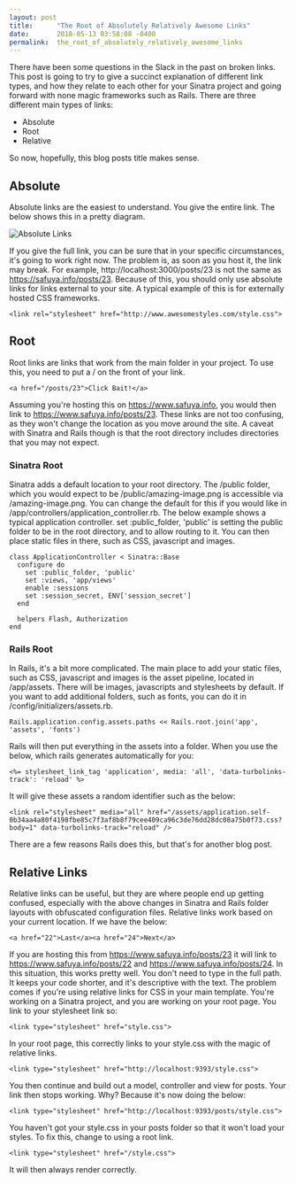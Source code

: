 ```yaml
---
layout: post
title:      "The Root of Absolutely Relatively Awesome Links"
date:       2018-05-13 03:58:08 -0400
permalink:  the_root_of_absolutely_relatively_awesome_links
---
```



There have been some questions in the Slack in the past on broken links. This post is going to try to give a succinct explanation of different link types, and how they relate to each other for your Sinatra project and going forward with none magic frameworks such as Rails. There are three different main types of links:
* Absolute
* Root
* Relative

So now, hopefully, this blog posts title makes sense.
## Absolute
Absolute links are the easiest to understand. You give the entire link. The below shows this in a pretty diagram.

![Absolute Links](https://s3-eu-west-1.amazonaws.com/nemene-share/absolute-path.png)

If you give the full link, you can be sure that in your specific circumstances, it's going to work right now. The problem is, as soon as you host it, the link may break. For example, http://localhost:3000/posts/23 is not the same as https://safuya.info/posts/23. Because of this, you should only use absolute links for links external to your site. A typical example of this is for externally hosted CSS frameworks.

```
<link rel="stylesheet" href="http://www.awesomestyles.com/style.css">
```
## Root
Root links are links that work from the main folder in your project. To use this, you need to put a / on the front of your link.
```
<a href="/posts/23">Click Bait!</a>
```
Assuming you're hosting this on https://www.safuya.info, you would then link to https://www.safuya.info/posts/23. These links are not too confusing, as they won't change the location as you move around the site.
A caveat with Sinatra and Rails though is that the root directory includes directories that you may not expect.
### Sinatra Root
Sinatra adds a default location to your root directory. The /public folder, which you would expect to be /public/amazing-image.png is accessible via /amazing-image.png. You can change the default for this if you would like in /app/controllers/application_controller.rb. The below example shows a typical application controller. set :public_folder, 'public' is setting the public folder to be in the root directory, and to allow routing to it. You can then place static files in there, such as CSS, javascript and images.
```
class ApplicationController < Sinatra::Base
  configure do
    set :public_folder, 'public'
    set :views, 'app/views'
    enable :sessions
    set :session_secret, ENV['session_secret']
  end

  helpers Flash, Authorization
end
```
### Rails Root
In Rails, it's a bit more complicated. The main place to add your static files, such as CSS, javascript and images is the asset pipeline, located in /app/assets. There will be images, javascripts and stylesheets by default. If you want to add additional folders, such as fonts, you can do it in /config/initializers/assets.rb.
```
Rails.application.config.assets.paths << Rails.root.join('app', 'assets', 'fonts')
```
Rails will then put everything in the assets into a folder. When you use the below, which rails generates automatically for you:
```
<%= stylesheet_link_tag 'application', media: 'all', 'data-turbolinks-track': 'reload' %>
```
It will give these assets a random identifier such as the below:
```
<link rel="stylesheet" media="all" href="/assets/application.self-0b34aa4a80f4198fbe85c7f3af8b8f79cee409ca96c3de76dd28dc08a75b0f73.css?body=1" data-turbolinks-track="reload" />
```
There are a few reasons Rails does this, but that's for another blog post.
## Relative Links
Relative links can be useful, but they are where people end up getting confused, especially with the above changes in Sinatra and Rails folder layouts with obfuscated configuration files. Relative links work based on your current location. If we have the below:
```
<a href="22">Last</a><a href="24">Next</a>
```
If you are hosting this from https://www.safuya.info/posts/23 it will link to https://www.safuya.info/posts/22 and https://www.safuya.info/posts/24. In this situation, this works pretty well. You don't need to type in the full path. It keeps your code shorter, and it's descriptive with the text.
The problem comes if you're using relative links for CSS in your main template. You're working on a Sinatra project, and you are working on your root page. You link to your stylesheet link so:
```
<link type="stylesheet" href="style.css">
```
In your root page, this correctly links to your style.css with the magic of relative links.
```
<link type="stylesheet" href="http://localhost:9393/style.css">
```
You then continue and build out a model, controller and view for posts. Your link then stops working. Why? Because it's now doing the below:
```
<link type="stylesheet" href="http://localhost:9393/posts/style.css">
```
You haven't got your style.css in your posts folder so that it won't load your styles.
To fix this, change to using a root link.
```
<link type="stylesheet" href="/style.css">
```
It will then always render correctly.
